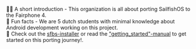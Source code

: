 🙋‍♀️ A short introduction - This organization is all about porting SailfishOS to the Fairphone 4.  
🍿 Fun facts - We are 5 dutch students with minimal knowledge about Android development working on this project.  
🧙 Check out the [sfbs-installer](https://github.com/SailfishOS-for-the-fairphone-4/sfbs-install) or read the ["getting_started"-manual](https://github.com/SailfishOS-for-the-fairphone-4/getting_started) to get started on this porting journey!.  
